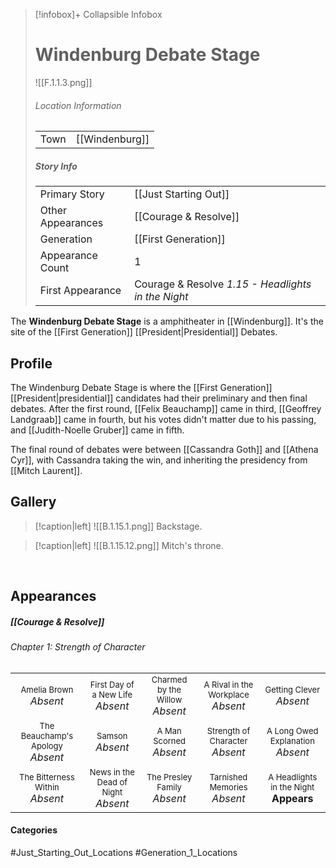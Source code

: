 > [!infobox]+ Collapsible Infobox
> # Windenburg Debate Stage
> ![[F.1.1.3.png]] 
> ###### Location Information
> |  |  | 
> | ---- | ---- | 
> | Town | [[Windenburg]] | 
> 
> ##### Story Info
> |  |  | 
> | ---- | ---- | 
> | Primary Story | [[Just Starting Out]] | 
> | Other Appearances | [[Courage & Resolve]]
> | Generation | [[First Generation]]|
> | Appearance Count | 1 | 
> | First Appearance | Courage & Resolve *1.15 - Headlights in the Night*

The **Windenburg Debate Stage** is a amphitheater in [[Windenburg]]. It's the site of the [[First Generation]] [[President|Presidential]] Debates.

## Profile
The Windenburg Debate Stage is where the [[First Generation]] [[President|presidential]] candidates had their preliminary and then final debates. After the first round, [[Felix Beauchamp]] came in third, [[Geoffrey Landgraab]] came in fourth, but his votes didn't matter due to his passing, and [[Judith-Noelle Gruber]] came in fifth.

The final round of debates were between [[Cassandra Goth]] and [[Athena Cyr]], with Cassandra taking the win, and inheriting the presidency from [[Mitch Laurent]].

## Gallery
> [!caption|left]
> ![[B.1.15.1.png]] 
> Backstage.

> [!caption|left]
> ![[B.1.15.12.png]] 
> Mitch's throne.

<br style="clear:both; margin: 0; padding: 0" />

## Appearances
##### [[Courage & Resolve]]
###### Chapter 1: Strength of Character

|                                                                       |                                                                         |                                                                     |                                                                        |                                                                          |
| --------------------------------------------------------------------- | ----------------------------------------------------------------------- | ------------------------------------------------------------------- | ---------------------------------------------------------------------- | ------------------------------------------------------------------------ |
| <center><font size=2>Amelia Brown<br><font size=3>*Absent*            | <center><font size=2>First Day of a New Life<br><font size=3>*Absent*   | <center><font size=2>Charmed by the Willow<br><font size=3>*Absent* | <center><font size=2>A Rival in the Workplace<br><font size=3>*Absent* | <center><font size=2>Getting Clever<br><font size=3>*Absent*             |
| <center><font size=2>The Beauchamp's Apology<br><font size=3>*Absent* | <center><font size=2>Samson<br><font size=3>*Absent*                 | <center><font size=2>A Man Scorned<br><font size=3>*Absent*         | <center><font size=2>Strength of Character<br><font size=3>*Absent*    | <center><font size=2>A Long Owed Explanation<br><font size=3>*Absent* |
| <center><font size=2>The Bitterness Within<br><font size=3>*Absent*   | <center><font size=2>News in the Dead of Night<br><font size=3>*Absent* | <center><font size=2>The Presley Family<br><font size=3>*Absent*    | <center><font size=2>Tarnished Memories<br><font size=3>*Absent*       | <center><font size=2>A Headlights in the Night<br><font size=3>**Appears**   |
#### Categories
#Just_Starting_Out_Locations #Generation_1_Locations